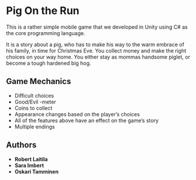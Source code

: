 # Pig On the Run

This is a rather simple mobile game that we developed in Unity using C# as the core programming language.

It is a story about a pig, who has to make his way to the warm embrace of his family, in time for Christmas Eve.
You collect money and make the right choices on your way home.
You either stay as mommas handsome piglet, or become a tough hardened big hog.

## Game Mechanics

- Difficult choices 
- Good/Evil -meter
- Coins to collect
- Appearance changes based on the player’s choices
- All of the features above have an effect on the game’s story
- Multiple endings

## Authors

* **Robert Laitila**
* **Sara Imbert**
* **Oskari Tamminen**

